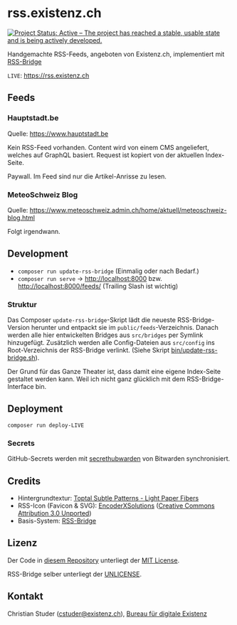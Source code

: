 # rss.existenz.ch

[![Project Status: Active – The project has reached a stable, usable state and is being actively developed.](https://www.repostatus.org/badges/latest/active.svg)](https://www.repostatus.org/#active)

Handgemachte RSS-Feeds, angeboten von Existenz.ch, implementiert mit [RSS-Bridge](https://rss-bridge.github.io/rss-bridge/)

`LIVE`: <https://rss.existenz.ch>

## Feeds

### Hauptstadt.be

Quelle: <https://www.hauptstadt.be>

Kein RSS-Feed vorhanden. Content wird von einem CMS angeliefert, welches auf GraphQL basiert. Request ist kopiert von der aktuellen Index-Seite.

Paywall. Im Feed sind nur die Artikel-Anrisse zu lesen.

### MeteoSchweiz Blog

Quelle: <https://www.meteoschweiz.admin.ch/home/aktuell/meteoschweiz-blog.html>

Folgt irgendwann.

## Development

- `composer run update-rss-bridge` (Einmalig oder nach Bedarf.)
- `composer run serve` -> <http://localhost:8000> bzw. <http://localhost:8000/feeds/> (Trailing Slash ist wichtig)

### Struktur

Das Composer `update-rss-bridge`-Skript lädt die neueste RSS-Bridge-Version herunter und entpackt sie im `public/feeds`-Verzeichnis. Danach werden alle hier entwickelten Bridges aus `src/bridges` per Symlink hinzugefügt. Zusätzlich werden alle Config-Dateien aus `src/config` ins Root-Verzeichnis der RSS-Bridge verlinkt. (Siehe Skript [bin/update-rss-bridge.sh](bin/update-rss-bridge.sh)).

Der Grund für das Ganze Theater ist, dass damit eine eigene Index-Seite gestaltet werden kann. Weil ich nicht ganz glücklich mit dem RSS-Bridge-Interface bin.

## Deployment

`composer run deploy-LIVE`

### Secrets

GitHub-Secrets werden mit [secrethubwarden](https://github.com/cstuder/secrethubwarden) von Bitwarden synchronisiert.

## Credits

- Hintergrundtextur: [Toptal Subtle Patterns - Light Paper Fibers](https://www.toptal.com/designers/subtlepatterns/light-paper-fibers/)
- RSS-Icon (Favicon & SVG): [EncoderXSolutions](https://www.iconfinder.com/encoderxsolutions) ([Creative Commons Attribution 3.0 Unported](https://creativecommons.org/licenses/by/3.0/))
- Basis-System: [RSS-Bridge](https://rss-bridge.github.io/rss-bridge/)

## Lizenz

Der Code in [diesem Repository](https://github.com/cstuder/rss.existenz.ch) unterliegt der [MIT License](LICENSE).

RSS-Bridge selber unterliegt der [UNLICENSE](https://github.com/RSS-Bridge/rss-bridge/blob/master/UNLICENSE).

## Kontakt

Christian Studer (<cstuder@existenz.ch>), [Bureau für digitale Existenz](https://bureau.existenz.ch)
